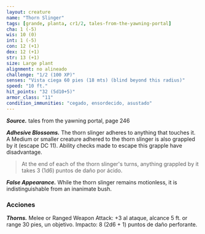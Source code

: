 ```yaml
---
layout: creature
name: "Thorn Slinger"
tags: [grande, planta, cr1/2, tales-from-the-yawning-portal]
cha: 1 (-5)
wis: 10 (0)
int: 1 (-5)
con: 12 (+1)
dex: 12 (+1)
str: 13 (+1)
size: Large plant
alignment: no alineado
challenge: "1/2 (100 XP)"
senses: "Vista ciega 60 pies (18 mts) (blind beyond this radius)"
speed: "10 ft."
hit_points: "32 (5d10+5)"
armor_class: "11"
condition_immunities: "cegado, ensordecido, asustado"
---
```


***Source.*** tales from the yawning portal,  page 246

***Adhesive Blossoms.*** The thorn slinger adheres to anything that touches it. A Medium or smaller creature adhered to the thorn slinger is also grappled by it (escape DC 11). Ability checks made to escape this grapple have disadvantage.

>At the end of each of the thorn slinger's turns, anything grappled by it takes 3 (1d6) puntos de daño por ácido.

***False Appearance.*** While the thorn slinger remains motionless, it is indistinguishable from an inanimate bush.

### Acciones

***Thorns.*** Melee or Ranged Weapon Attack: +3 al ataque, alcance 5 ft. or range 30 pies, un objetivo. Impacto: 8 (2d6 + 1) puntos de daño perforante.